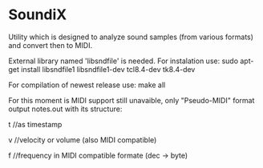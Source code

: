 # SoundiX
Utility which is designed to analyze sound samples (from various formats) and convert then to MIDI.

External library named 'libsndfile' is needed.
For instalation use: sudo apt-get install libsndfile1 libsndfile1-dev tcl8.4-dev tk8.4-dev

For compilation of newest release use:
make all

For this moment is MIDI support still unavaible, only "Pseudo-MIDI" format output notes.out 
with its structure:

t	//as timestamp

v	//velocity or volume (also MIDI compatible)

f	//frequency in MIDI compatible formate (dec -> byte)
